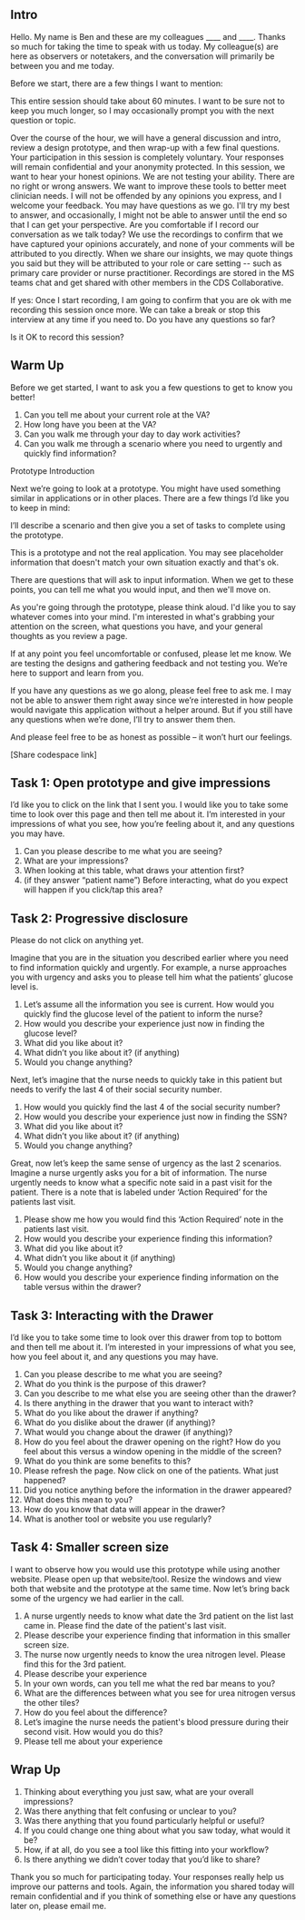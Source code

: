 ## Intro

Hello. My name is Ben and these are my colleagues ____ and ____. Thanks so much for taking the time to speak with us today. My colleague(s) are here as observers or notetakers, and the conversation will primarily be between you and me today.

Before we start, there are a few things I want to mention:

This entire session should take about 60 minutes. I want to be sure not to keep you much longer, so I may occasionally prompt you with the next question or topic.

Over the course of the hour, we will have a general discussion and intro, review a design prototype, and then wrap-up with a few final questions. Your participation in this session is completely voluntary. Your responses will remain confidential and your anonymity protected. In this session, we want to hear your honest opinions. We are not testing your ability. There are no right or wrong answers. We want to improve these tools to better meet clinician needs. I will not be offended by any opinions you express, and I welcome your feedback. You may have questions as we go. I'll try my best to answer, and occasionally, I might not be able to answer until the end so that I can get your perspective. Are you comfortable if I record our conversation as we talk today? We use the recordings to confirm that we have captured your opinions accurately, and none of your comments will be attributed to you directly. When we share our insights, we may quote things you said but they will be attributed to your role or care setting -- such as primary care provider or nurse practitioner. Recordings are stored in the MS teams chat and get shared with other members in the CDS Collaborative.

If yes: Once I start recording, I am going to confirm that you are ok with me recording this session once more. We can take a break or stop this interview at any time if you need to. Do you have any questions so far?

Is it OK to record this session?


## Warm Up

Before we get started, I want to ask you a few questions to get to know you better!



1. Can you tell me about your current role at the VA?
2. How long have you been at the VA?
3. Can you walk me through your day to day work activities?
4. Can you walk me through a scenario where you need to urgently and quickly find information?

Prototype Introduction

Next we’re going to look at a prototype. You might have used something similar in applications or in other places. There are a few things I’d like you to keep in mind:

I’ll describe a scenario and then give you a set of tasks to complete using the prototype.

This is a prototype and not the real application. You may see placeholder information that doesn't match your own situation exactly and that's ok.

There are questions that will ask to input information. When we get to these points, you can tell me what you would input, and then we'll move on.

As you're going through the prototype, please think aloud. I'd like you to say whatever comes into your mind. I'm interested in what's grabbing your attention on the screen, what questions you have, and your general thoughts as you review a page.

If at any point you feel uncomfortable or confused, please let me know. We are testing the designs and gathering feedback and not testing you. We’re here to support and learn from you.

If you have any questions as we go along, please feel free to ask me. I may not be able to answer them right away since we’re interested in how people would navigate this application without a helper around. But if you still have any questions when we’re done, I’ll try to answer them then.

And please feel free to be as honest as possible – it won’t hurt our feelings.

[Share codespace link]


## Task 1: Open prototype and give impressions

I’d like you to click on the link that I sent you. I would like you to take some time to look over this page and then tell me about it. I’m interested in your impressions of what you see, how you’re feeling about it, and any questions you may have.



1. Can you please describe to me what you are seeing?
2. What are your impressions?
3. When looking at this table, what draws your attention first?
4. (if they answer “patient name”) Before interacting, what do you expect will happen if you click/tap this area?


## Task 2: Progressive disclosure

Please do not click on anything yet.

Imagine that you are in the situation you described earlier where you need to find information quickly and urgently. For example, a nurse approaches you with urgency and asks you to please tell him what the patients’ glucose level is.



1. Let’s assume all the information you see is current. How would you quickly find the glucose level of the patient to inform the nurse?
2. How would you describe your experience just now in finding the glucose level?
3.  What did you like about it?
4.  What didn’t you like about it? (if anything)
5.  Would you change anything?

Next, let’s imagine that the nurse needs to quickly take in this patient but needs to verify the last 4 of their social security number.



1. How would you quickly find the last 4 of the social security number?
2. How would you describe your experience just now in finding the SSN?
3. What did you like about it?
4. What didn’t you like about it? (if anything)
5. Would you change anything?

Great, now let’s keep the same sense of urgency as the last 2 scenarios. Imagine a nurse urgently asks you for a bit of information. The nurse urgently needs to know what a specific note said in a past visit for the patient. There is a note that is labeled under ‘Action Required’ for the patients last visit.



1. Please show me how you would find this ‘Action Required’ note in the patients last visit.
2. How would you describe your experience finding this information?
3. What did you like about it?
4. What didn’t you like about it (if anything)
5. Would you change anything?
6. How would you describe your experience finding information on the table versus within the drawer?


## Task 3: Interacting with the Drawer

I’d like you to take some time to look over this drawer from top to bottom and then tell me about it. I’m interested in your impressions of what you see, how you feel about it, and any questions you may have.



1. Can you please describe to me what you are seeing?
2. What do you think is the purpose of this drawer?
3. Can you describe to me what else you are seeing other than the drawer?
4. Is there anything in the drawer that you want to interact with?
5. What do you like about the drawer if anything?
6. What do you dislike about the drawer (if anything)?
7. What would you change about the drawer (if anything)?
8. How do you feel about the drawer opening on the right? How do you feel about this versus a window opening in the middle of the screen?
9. What do you think are some benefits to this?
10. Please refresh the page. Now click on one of the patients. What just happened?
11. Did you notice anything before the information in the drawer appeared?
12.  What does this mean to you?
13. How do you know that data will appear in the drawer?
14. What is another tool or website you use regularly?


## Task 4: Smaller screen size

I want to observe how you would use this prototype while using another website. Please open up that website/tool. Resize the windows and view both that website and the prototype at the same time. Now let’s bring back some of the urgency we had earlier in the call.



1. A nurse urgently needs to know what date the 3rd patient on the list last came in. Please find the date of the patient's last visit.
2. Please describe your experience finding that information in this smaller screen size.
3. The nurse now urgently needs to know the urea nitrogen level. Please find this for the 3rd patient.
4. Please describe your experience
5. In your own words, can you tell me what the red bar means to you?
6. What are the differences between what you see for urea nitrogen versus the other tiles?
7. How do you feel about the difference?
8. Let’s imagine the nurse needs the patient's blood pressure during their second visit. How would you do this?
9. Please tell me about your experience


## Wrap Up



1. Thinking about everything you just saw, what are your overall impressions?
2. Was there anything that felt confusing or unclear to you?
3. Was there anything that you found particularly helpful or useful?
4. If you could change one thing about what you saw today, what would it be?
5. How, if at all, do you see a tool like this fitting into your workflow?
6. Is there anything we didn’t cover today that you’d like to share?

Thank you so much for participating today. Your responses really help us improve our patterns and tools. Again, the information you shared today will remain confidential and if you think of something else or have any questions later on, please email me.


